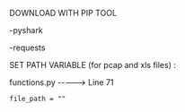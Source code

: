 DOWNLOAD WITH PIP TOOL 


-pyshark


-requests



SET PATH VARIABLE (for pcap and xls files) : 


functions.py -----> Line 71

    file_path = "" 
